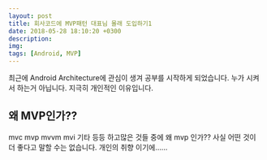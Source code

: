 ```yaml
---
layout: post
title: 회사코드에 MVP패턴 대표님 몰래 도입하기1
date: 2018-05-28 18:10:20 +0300
description:
img: 
tags: [Android, MVP]
---
```


최근에 Android Architecture에 관심이 생겨 공부를 시작하게 되었습니다.
누가 시켜서 하는거 아닙니다. 지극히 개인적인 이유입니다.

## 왜 MVP인가??
mvc mvp mvvm mvi 기타 등등 하고많은 것들 중에 왜 mvp 인가??
사실 어떤 것이 더 좋다고 말할 수는 없습니다. 개인의 취향 이기에……